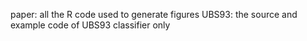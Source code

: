 paper: all the R code used to generate figures
UBS93: the source and example code of UBS93 classifier only
